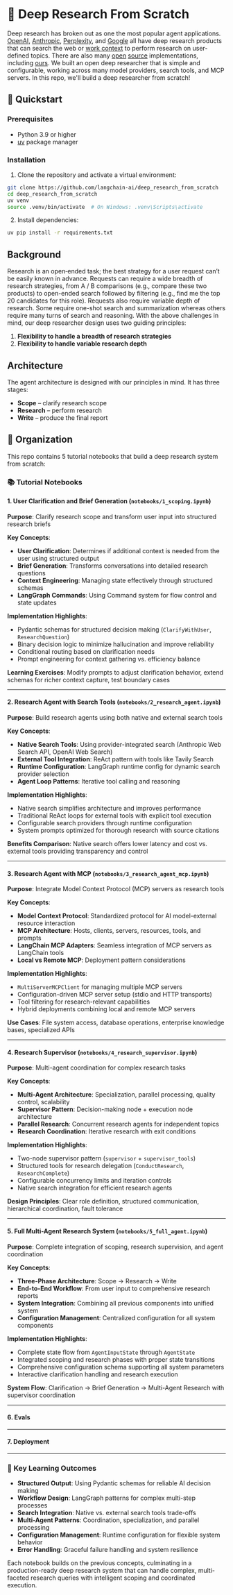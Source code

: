 # 🧱 Deep Research From Scratch 

Deep research has broken out as one the most popular agent applications. [OpenAI](https://openai.com/index/introducing-deep-research/), [Anthropic](https://www.anthropic.com/engineering/built-multi-agent-research-system), [Perplexity](https://www.perplexity.ai/hub/blog/introducing-perplexity-deep-research), and [Google](https://gemini.google/overview/deep-research/?hl=en) all have deep research products that can search the web or [work context](https://www.anthropic.com/news/research) to perform research on user-defined topics. There are also many [open](https://huggingface.co/blog/open-deep-research) [source](https://github.com/google-gemini/gemini-fullstack-langgraph-quickstart) implementations, including [ours](https://github.com/langchain-ai/open_deep_research). We built an open deep researcher that is simple and configurable, working across many model providers, search tools, and MCP servers. In this repo, we'll build a deep researcher from scratch! 

## 🚀 Quickstart 

### Prerequisites
- Python 3.9 or higher
- [uv](https://docs.astral.sh/uv/) package manager

### Installation
1. Clone the repository and activate a virtual environment:
```bash
git clone https://github.com/langchain-ai/deep_research_from_scratch
cd deep_research_from_scratch
uv venv
source .venv/bin/activate  # On Windows: .venv\Scripts\activate
```

2. Install dependencies:
```bash
uv pip install -r requirements.txt
```

## Background 

Research is an open‑ended task; the best strategy for a user request can’t be easily known in advance. Requests can require a wide breadth of research strategies, from A / B comparisons (e.g., compare these two products) to open-ended search followed by filtering (e.g., find me the top 20 candidates for this role). Requests also require variable depth of research. Some require one-shot search and summarization whereas others require many turns of search and reasoning. With the above challenges in mind, our deep researcher design uses two guiding principles:

1. **Flexibility to handle a breadth of research strategies** 
2. **Flexibility to handle variable research depth**

## Architecture 

The agent architecture is designed with our principles in mind. It has three stages:

- **Scope** – clarify research scope
- **Research** – perform research
- **Write** – produce the final report

## 📝 Organization 

This repo contains 5 tutorial notebooks that build a deep research system from scratch:

### 📚 Tutorial Notebooks

#### 1. User Clarification and Brief Generation (`notebooks/1_scoping.ipynb`)
**Purpose**: Clarify research scope and transform user input into structured research briefs

**Key Concepts**:
- **User Clarification**: Determines if additional context is needed from the user using structured output
- **Brief Generation**: Transforms conversations into detailed research questions
- **Context Engineering**: Managing state effectively through structured schemas
- **LangGraph Commands**: Using Command system for flow control and state updates

**Implementation Highlights**:
- Pydantic schemas for structured decision making (`ClarifyWithUser`, `ResearchQuestion`)
- Binary decision logic to minimize hallucination and improve reliability
- Conditional routing based on clarification needs
- Prompt engineering for context gathering vs. efficiency balance

**Learning Exercises**: Modify prompts to adjust clarification behavior, extend schemas for richer context capture, test boundary cases

---

#### 2. Research Agent with Search Tools (`notebooks/2_research_agent.ipynb`)
**Purpose**: Build research agents using both native and external search tools

**Key Concepts**:
- **Native Search Tools**: Using provider-integrated search (Anthropic Web Search API, OpenAI Web Search)
- **External Tool Integration**: ReAct pattern with tools like Tavily Search
- **Runtime Configuration**: LangGraph runtime config for dynamic search provider selection
- **Agent Loop Patterns**: Iterative tool calling and reasoning

**Implementation Highlights**:
- Native search simplifies architecture and improves performance
- Traditional ReAct loops for external tools with explicit tool execution
- Configurable search providers through runtime configuration
- System prompts optimized for thorough research with source citations

**Benefits Comparison**: Native search offers lower latency and cost vs. external tools providing transparency and control

---

#### 3. Research Agent with MCP (`notebooks/3_research_agent_mcp.ipynb`)
**Purpose**: Integrate Model Context Protocol (MCP) servers as research tools

**Key Concepts**:
- **Model Context Protocol**: Standardized protocol for AI model-external resource interaction
- **MCP Architecture**: Hosts, clients, servers, resources, tools, and prompts
- **LangChain MCP Adapters**: Seamless integration of MCP servers as LangChain tools
- **Local vs Remote MCP**: Deployment pattern considerations

**Implementation Highlights**:
- `MultiServerMCPClient` for managing multiple MCP servers
- Configuration-driven MCP server setup (stdio and HTTP transports)
- Tool filtering for research-relevant capabilities
- Hybrid deployments combining local and remote MCP servers

**Use Cases**: File system access, database operations, enterprise knowledge bases, specialized APIs

---

#### 4. Research Supervisor (`notebooks/4_research_supervisor.ipynb`)
**Purpose**: Multi-agent coordination for complex research tasks

**Key Concepts**:
- **Multi-Agent Architecture**: Specialization, parallel processing, quality control, scalability
- **Supervisor Pattern**: Decision-making node + execution node architecture
- **Parallel Research**: Concurrent research agents for independent topics
- **Research Coordination**: Iterative research with exit conditions

**Implementation Highlights**:
- Two-node supervisor pattern (`supervisor` + `supervisor_tools`)
- Structured tools for research delegation (`ConductResearch`, `ResearchComplete`)
- Configurable concurrency limits and iteration controls
- Native search integration for efficient research agents

**Design Principles**: Clear role definition, structured communication, hierarchical coordination, fault tolerance

---

#### 5. Full Multi-Agent Research System (`notebooks/5_full_agent.ipynb`)
**Purpose**: Complete integration of scoping, research supervision, and agent coordination

**Key Concepts**:
- **Three-Phase Architecture**: Scope → Research → Write
- **End-to-End Workflow**: From user input to comprehensive research reports
- **System Integration**: Combining all previous components into unified system
- **Configuration Management**: Centralized configuration for all system components

**Implementation Highlights**:
- Complete state flow from `AgentInputState` through `AgentState`
- Integrated scoping and research phases with proper state transitions
- Comprehensive configuration schema supporting all system parameters
- Interactive clarification handling and research execution

**System Flow**: Clarification → Brief Generation → Multi-Agent Research with supervisor coordination

---

#### 6. Evals

---

#### 7. Deployment

---

### 🎯 Key Learning Outcomes

- **Structured Output**: Using Pydantic schemas for reliable AI decision making
- **Workflow Design**: LangGraph patterns for complex multi-step processes
- **Search Integration**: Native vs. external search tools trade-offs
- **Multi-Agent Patterns**: Coordination, specialization, and parallel processing
- **Configuration Management**: Runtime configuration for flexible system behavior
- **Error Handling**: Graceful failure handling and system resilience

Each notebook builds on the previous concepts, culminating in a production-ready deep research system that can handle complex, multi-faceted research queries with intelligent scoping and coordinated execution. 
